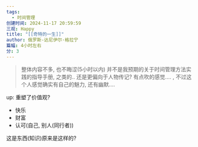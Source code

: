 ```yaml
---
tags:
  - 时间管理
创建时间: 2024-11-17 20:59:59
三观: Happy
title: "[[奇特的一生]]"
author: 俄罗斯-达尼伊尔·格拉宁
篇幅: 4小时左右
分: 3
---
```



> 整体内容不多, 也不晦涩(5小时以内)
> 并不是我预期的关于时间管理方法实践的指导手册, 之类的..
> 还是更偏向于人物传记?  有点吹的感觉.... , 
> 不过这个人感觉确实有自己的魅力, 还有幽默....


up: 重塑了价值观?  

* 快乐
* 财富
* 认可(自己, 别人(同行者))

这是东西(知识)原来是这样的? 


